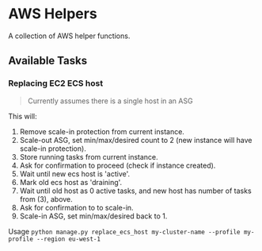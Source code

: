 # AWS Helpers

A collection of AWS helper functions.

## Available Tasks


### Replacing EC2 ECS host

> Currently assumes there is a single host in an ASG

This will:

1. Remove scale-in protection from current instance.
2. Scale-out ASG, set min/max/desired count to 2 (new instance will have scale-in protection).
3. Store running tasks from current instance.
4. Ask for confirmation to proceed (check if instance created).
5. Wait until new ecs host  is 'active'.
6. Mark old ecs host as 'draining'.
7. Wait until old host as 0 active tasks, and new host has number of tasks from (3), above.
8. Ask for confirmation to to scale-in.
9. Scale-in ASG, set min/max/desired back to 1. 

Usage `python manage.py replace_ecs_host my-cluster-name --profile my-profile --region eu-west-1`
